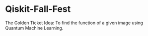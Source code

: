 # Qiskit-Fall-Fest
The Golden Ticket Idea: To find the function of a given image using Quantum Machine Learning.
